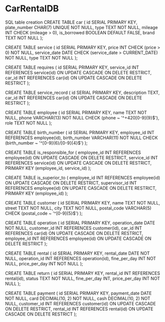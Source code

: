 # CarRentalDB
SQL table creation
CREATE TABLE car (
                     id SERIAL PRIMARY KEY,
                     plate_number CHAR(7) UNIQUE NOT NULL,
                     type TEXT NOT NULL,
                     mileage INT CHECK (mileage > 0),
                     is_borrowed BOOLEAN DEFAULT FALSE,
                     brand TEXT NOT NULL
);

CREATE TABLE service (
                         id SERIAL PRIMARY KEY,
                         price INT CHECK (price > 0) NOT NULL,
                         service_date DATE CHECK (service_date > CURRENT_DATE) NOT NULL,
                         type TEXT NOT NULL
);

CREATE TABLE requires (
                          id SERIAL PRIMARY KEY,
                          service_id INT REFERENCES service(id) ON UPDATE CASCADE ON DELETE RESTRICT,
                          car_id INT REFERENCES car(id) ON UPDATE CASCADE ON DELETE RESTRICT
);

CREATE TABLE service_record (
                                id SERIAL PRIMARY KEY,
                                description TEXT,
                                car_id INT REFERENCES car(id) ON UPDATE CASCADE ON DELETE RESTRICT
);

CREATE TABLE employee (
                          id SERIAL PRIMARY KEY,
                          name TEXT NOT NULL,
                          phone VARCHAR(13) NOT NULL CHECK (phone ~ '^\+420[0-9]{9}$'),
                          role TEXT NOT NULL
);

CREATE TABLE birth_number (
                              id SERIAL PRIMARY KEY,
                              employee_id INT REFERENCES employee(id),
                              birth_number VARCHAR(11) NOT NULL CHECK (birth_number ~ '^[0-9]{6}/[0-9]{4}$')
);

CREATE TABLE is_responsible_for (
                                    employee_id INT REFERENCES employee(id) ON UPDATE CASCADE ON DELETE RESTRICT,
                                    service_id INT REFERENCES service(id) ON UPDATE CASCADE ON DELETE RESTRICT,
                                    PRIMARY KEY (employee_id, service_id)
);

CREATE TABLE is_superior_to (
                                employee_id INT REFERENCES employee(id) ON UPDATE CASCADE ON DELETE RESTRICT,
                                supervisor_id INT REFERENCES employee(id) ON UPDATE CASCADE ON DELETE RESTRICT,
                                PRIMARY KEY (employee_id)
);

CREATE TABLE customer (
                          id SERIAL PRIMARY KEY,
                          name TEXT NOT NULL,
                          street TEXT NOT NULL,
                          city TEXT NOT NULL,
                          postal_code VARCHAR(5) CHECK (postal_code ~ '^[0-9]{5}$')
);

CREATE TABLE operation (
                           id SERIAL PRIMARY KEY,
                           operation_date DATE NOT NULL,
                           customer_id INT REFERENCES customer(id),
                           car_id INT  REFERENCES car(id) ON UPDATE CASCADE ON DELETE RESTRICT,
                           employee_id INT REFERENCES employee(id) ON UPDATE CASCADE ON DELETE RESTRICT
);

CREATE TABLE rental (
                        id SERIAL PRIMARY KEY,
                        rental_date DATE NOT NULL,
                        operation_id INT REFERENCES operation(id),
                        fine_per_day INT NOT NULL,
                        price_per_day INT NOT NULL
);

CREATE TABLE return (
                        id SERIAL PRIMARY KEY,
                        rental_id INT REFERENCES rental(id),
                        status TEXT NOT NULL,
                        fine_per_day INT,
                        price_per_day INT NOT NULL
);

CREATE TABLE payment (
                         id SERIAL PRIMARY KEY,
                         payment_date DATE NOT NULL,
                         card DECIMAL(10, 2) NOT NULL,
                         cash DECIMAL(10, 2) NOT NULL,
                         customer_id INT REFERENCES customer(id) ON UPDATE CASCADE ON DELETE RESTRICT,
                         rental_id INT REFERENCES rental(id) ON UPDATE CASCADE ON DELETE RESTRICT
);




